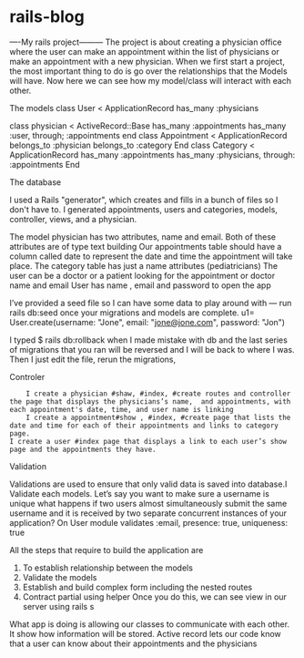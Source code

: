 # rails-blog
  —-My rails project———
The project is about creating a physician office where the user can make an appointment within the list of physicians or make an appointment with a new physician.
When we first start a project, the most important thing to do is go over the relationships that the Models will have.
Now here we can see how my model/class will interact with each other.

The models
class User < ApplicationRecord
    has_many :physicians

class physician < ActiveRecord::Base
      has_many :appointments
      has_many :user, through; :appointments
end
class Appointment < ApplicationRecord
     belongs_to :physician
     belongs_to :category
End
class Category < ApplicationRecord
    has_many :appointments
    has_many :physicians, through: :appointments
End

The database

I used a Rails "generator", which creates and fills in a bunch of files so I don't have to. I generated appointments, users and categories, models, controller, views, and a physician.

 The model physician has two attributes, name and email. Both of these attributes are of type text building 
Our appointments table should have a column called date to represent the date and time the appointment will take place. 
The category table has just a name attributes (pediatricians)
The user can be a doctor or a patient looking for the appointment or doctor name and email
User has name , email  and password to open the app

I’ve provided a seed file so I can have some data to play around with –– run rails db:seed once your migrations and models are complete.
u1= User.create(username: "Jone", email: "jone@jone.com", password: "Jon")

 I typed $ rails db:rollback  when I made mistake with db and the last series of migrations that you ran will be reversed and I will be  back to where I was. Then I just edit the file, rerun the migrations, 

Controler
   
		I create a physician #shaw, #index, #create routes and controller the page that displays the physicians’s name,  and appointments, with each appointment's date, time, and user name is linking 
		I create a appointment#show , #index, #create page that lists the date and time for each of their appointments and links to category page.
	I create a user #index page that displays a link to each user’s show page and the appointments they have.

Validation

Validations are used to ensure that only valid data is saved into database.I Validate each models. Let’s say you want to make sure a username is unique
what happens if two users almost simultaneously submit the same username and it is received by two separate concurrent instances of your application?
 On User module validates :email, presence: true, uniqueness: true

 All the steps that require to build the application are
1. To establish relationship between the models
2. Validate the models
3. Establish and build complex form including the nested routes
4. Contract partial  using helper
Once you do this, we can see view in our server using rails s


What app  is doing is allowing our classes to communicate with each other. It 
show how information will be stored. Active record lets our code know that a user can know about their appointments and the  physicians 